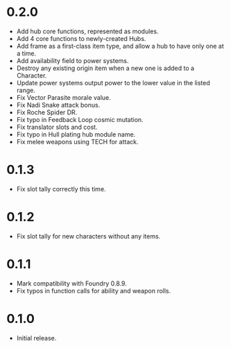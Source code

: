 # 0.2.0
- Add hub core functions, represented as modules.
- Add 4 core functions to newly-created Hubs.
- Add frame as a first-class item type, and allow a hub to have only one at a time.
- Add availability field to power systems.
- Destroy any existing origin item when a new one is added to a Character.
- Update power systems output power to the lower value in the listed range.
- Fix Vector Parasite morale value.
- Fix Nadi Snake attack bonus.
- Fix Roche Spider DR.
- Fix typo in Feedback Loop cosmic mutation.
- Fix translator slots and cost.
- Fix typo in Hull plating hub module name.
- Fix melee weapons using TECH for attack.

# 0.1.3
- Fix slot tally correctly this time.

# 0.1.2
- Fix slot tally for new characters without any items.

# 0.1.1
- Mark compatibility with Foundry 0.8.9.
- Fix typos in function calls for ability and weapon rolls. 

# 0.1.0
- Initial release.
